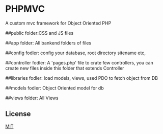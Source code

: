 # PHPMVC
A custom mvc framework for Object Oriented PHP

##public folder:CSS and JS files

##app folder: All bankend folders of files

##config fodler: config your database, root directory sitename etc,

##controller fodler: A 'pages.php' file to crate few controllers, you can create new files inside this folder that extends Controller

##libraries fodler: load models, views, used PDO to fetch object from DB

##models fodler: Object Oriented model for db

##views folder: All Views

## License
[MIT](https://choosealicense.com/licenses/mit/)
